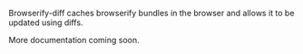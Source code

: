 Browserify-diff caches browserify bundles in the browser and allows it to be updated using diffs.

More documentation coming soon.
